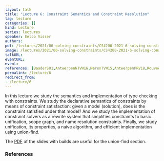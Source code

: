 ```yaml
---
layout: talk
title: "Lecture 6: Constraint Semantics and Constraint Resolution"
tag: lecture
categories: []
kind: Lecture
series: lectures
speaker: Eelco Visser
authors:
pdf: /lectures/2021/06-solving-constraints/CS4200-2021-6-solving-constraints.pdf
image: /lectures/2021/06-solving-constraints/CS4200-2021-6-solving-constraints/CS4200-2021-6-solving-constraints.036.png
talkURL:
eventURL:
event:
references: [BaaderS01,AntwerpenNTVW16,NeronTVW15,AntwerpenPRV18,RouvoetAPKV20]
permalink: /lecture/6
redirect_from:
- /lecture/6
---
```


In this lecture we study the semantics and implementation of type checking with constraints.
We study the declarative semantics of constraints by means of constraint satisfaction: given a model (solution), does is the constraint satisfied under that model?
And we study the implementation of constraint solvers as a rewrite system that simplifies constraints to basic unification, scope graph, and name resolution constraints.
Finally, we study unification, its properties, a naive algorithm, and efficient implementation using union-find.

The [PDF]({{site.baseurl}}/lectures/2021/06-solving-constraints/CS4200-2021-6-solving-constraints-builds.pdf) of the slides with builds are useful for the union-find section.

### References
